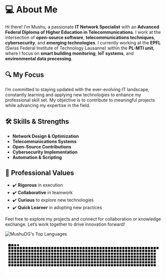 
# 💻 About Me

Hi there! I'm Mushu, a passionate **IT Network Specialist** with an **Advanced Federal Diploma of Higher Education in Telecommunications**. I work at the intersection of **open-source software**, **telecommunications techniques**, **cybersecurity**, and **emerging technologies**. I currently working at the **EPFL** (Swiss Federal Institute of Technology Lausanne) within the **PL-MTI unit**, where I focus on **smart building monitoring**, **IoT systems**, and **environmental data processing**.

## 🔍 My Focus
I’m committed to staying updated with the ever-evolving IT landscape, constantly learning and applying new technologies to enhance my professional skill set. My objective is to contribute to meaningful projects while advancing my expertise in the field.

## 🛠 Skills & Strengths

- **Network Design & Optimization**
- **Telecommunications Systems**
- **Open-Source Contributions**
- **Cybersecurity Implementation**
- **Automation & Scripting**

## 🤝 Professional Values

- ✔️ **Rigorous** in execution
- ✔️ **Collaborative** in teamwork
- ✔️ **Curious** to explore new technologies
- ✔️ **Quick Learner** in adopting new practices

Feel free to explore my projects and connect for collaboration or knowledge exchange. Let’s work together to drive innovation forward!

![MushuDG's Top Languages](https://github-readme-stats.vercel.app/api/top-langs/?username=MushuDG&theme=vue-dark&show_icons=true&hide_border=true&layout=compact)

![Snake gif](https://github.com/MushuDG/MushuDG/blob/output/github-snake-dark.svg)
